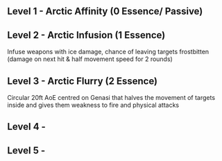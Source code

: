 ## Level 1 - Arctic Affinity (0 Essence/ Passive)
## Level 2 - Arctic Infusion (1 Essence)
Infuse weapons with ice damage, chance of leaving targets frostbitten (damage on next hit & half movement speed for 2 rounds)
## Level 3 - Arctic Flurry (2 Essence)
Circular 20ft AoE centred on Genasi that halves the movement of targets inside and gives them weakness to fire and physical attacks
## Level 4 -
## Level 5 -